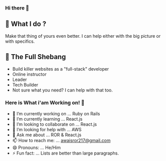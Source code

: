 <h3>Hi there 👋</h3>

<h2>🔭 What I do ?</h2>

<p>Make that thing of yours even better. I can help either with the big picture or with specifics.</p>


<h2>🌱 The Full Shebang</h2>

<ul>
<li>Build killer websites as a "full-stack" developer</li>
<li>Online instructor</li>
<li>Leader</li>
<li>Tech Builder</li>
<li>Not sure what you need? I can help with that too.</li>
</ul>

### Here is What i'am Working on! 👋

- 🔭 I’m currently working on ...      Ruby on Rails
- 🌱 I’m currently learning ...        React.js
- 👯 I’m looking to collaborate on ... React.js
- 🤔 I’m looking for help with ...     AWS
- 💬 Ask me about ...                  ROR & React.js
- 📫 How to reach me: ...              awaisror217@gmail.com
- 😄 Pronouns: ...                     He/Him
- ⚡ Fun fact: ...                      Lists are better than large paragraphs.
